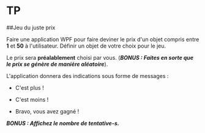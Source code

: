 ﻿# TP



##Jeu du juste prix

 

Faire une application WPF pour faire deviner le prix d'un objet compris entre **1** et **50** à l'utilisateur. 
Définir un objet de votre choix pour le jeu.
  


Le prix sera **préalablement** choisi par vous. (***BONUS : Faites en sorte que le prix se génère de manière aléatoire***).

 

L'application donnera des indications sous forme de messages :


* C'est plus !  

* C'est moins !  

* Bravo, vous avez gagné ! 
 


***BONUS : Affichez le nombre de tentative-s.***

 